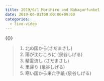 ```yaml
---
title: 2019/6/1 Morihiro and Nakagarfunkel
date: 2019-06-01T00:00:00+09:00
categories:
  - live-video
---
```


{{<youtube oKoc2ub2OYI>}}

> 1. 北の国から(さだまさし)  
> 2. 陽が沈むころに (泉谷しげる)
> 3. 精霊流し (さだまさし)  
> 4. 里帰り (泉谷しげる)
> 5. 寒い国から来た手紙 (泉谷しげる)

